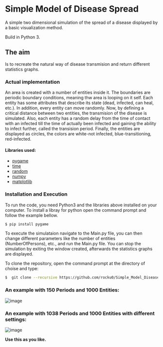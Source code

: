 # Simple Model of Disease Spread
A simple two dimensional simulation of the spread of a disease displayed by a basic visualization method. 


Build in Python 3.
## The aim
Is to recreate the natural way of disease transmision and return different statistics graphs.

### Actual implementation
An area is created with a number of entities inside it. The boundaries are periodic boundary conditions, meaning thw area is looping on it self. Each entity has some attributes that describe its state (dead, infected, can heal, etc.). In addition, every entity can move randomly. Now, by defining a critical distance between two entities, the transmision of the disease is simulated. Also, each entity has a random delay from the time of contact with an infected till the time of actually been infected and gaining the ability to infect further, called the transision period. Finally, the entities are displayed as circles, the colors are white-not infected, blue-transitioning, red-infected. 
 

#### Libraries used:
- [pygame]
- [time]
- [random]
- [numpy]
- [matplotlib]

### Installation and Execution
To run the code, you need Python3 and the libraries above installed on your computer.
To install a libray for python open the command prompt and follow the example bellow.

```sh
$ pip install pygame
```
To execute the simulataion navigate to the Main.py file, you can then change different parameters like the number of entities (NumberOfPersons), etc., and run the Main.py file.
You can stop the simulation by exiting the window created, afterwards the statistics graphs are displayed.

To clone the repository, open the command prompt at the directory of choise and type:
```sh
$  git clone --recursive https://github.com/rocku0/Simple_Model_Disease_Spread.git
```
### An example with 150 Periods and 1000 Entities:
![image](https://user-images.githubusercontent.com/71210416/114858845-aa50ca80-9df2-11eb-8a56-acf01165c069.png)


### An example with 1038 Periods and 1000 Entities with different settings:
![image](https://user-images.githubusercontent.com/71210416/115117150-d06a9c00-9fa5-11eb-8e5e-fc5764cbf2a0.png)


**Use this as you like.**

   [pygame]: <https://www.pygame.org/docs/>
   [time]: <https://docs.python.org/3/library/time.html>
   [random]: <https://docs.python.org/3/library/random.html>
   [matplotlib]: <https://matplotlib.org/stable/contents.html>
   [numpy]: <https://numpy.org/doc/>
